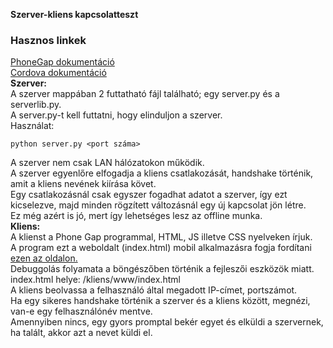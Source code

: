 <!Doctype html>
<b>Szerver-kliens kapcsolatteszt</b><br>
<h3>Hasznos linkek</h3>
<a href = "http://docs.phonegap.com/">PhoneGap dokumentáció</a><br>
<a href="https://cordova.apache.org/docs/en/latest/">Cordova dokumentáció</a><br>
<b>Szerver:</b><br>
A szerver mappában 2 futtatható fájl található; egy server.py és a serverlib.py.<br>
A server.py-t kell futtatni, hogy elinduljon a szerver.<br>
Használat:  

```
python server.py <port száma>
 ```

A szerver nem csak LAN hálózatokon működik.<br>
A szerver egyenlőre elfogadja a kliens csatlakozását, handshake történik, amit a kliens nevének kiírása követ.<br>
Egy csatlakozásnál csak egyszer fogadhat adatot a szerver, így ezt kicselezve, majd minden rögzített változásnál egy új kapcsolat jön létre.<br>
Ez még azért is jó, mert így lehetséges lesz az offline munka.<br>
<b>Kliens:</b><br>
A klienst a Phone Gap programmal, HTML, JS illetve CSS nyelveken írjuk.<br>
A program ezt a weboldalt (index.html) mobil alkalmazásra fogja fordítani <a href = "https://build.phonegap.com">ezen az oldalon.</a><br>
Debuggolás folyamata a böngészőben történik a fejleszői eszközök miatt.<br>
index.html helye: /kliens/www/index.html<br>
A kliens beolvassa a felhasználó által megadott IP-címet, portszámot.<br>
Ha egy sikeres handshake történik a szerver és a kliens között, megnézi, van-e egy felhasználónév mentve.<br>
Amennyiben nincs, egy gyors promptal bekér egyet és elküldi a szervernek, ha talált, akkor azt a nevet küldi el. <br>
